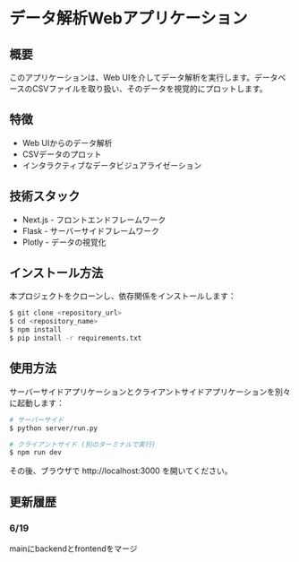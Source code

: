 # データ解析Webアプリケーション

## 概要

このアプリケーションは、Web UIを介してデータ解析を実行します。データベースのCSVファイルを取り扱い、そのデータを視覚的にプロットします。

## 特徴

* Web UIからのデータ解析
* CSVデータのプロット
* インタラクティブなデータビジュアライゼーション

## 技術スタック

* Next.js - フロントエンドフレームワーク
* Flask - サーバーサイドフレームワーク
* Plotly - データの視覚化

## インストール方法

本プロジェクトをクローンし、依存関係をインストールします：

```bash
$ git clone <repository_url>
$ cd <repository_name>
$ npm install
$ pip install -r requirements.txt
```

## 使用方法

サーバーサイドアプリケーションとクライアントサイドアプリケーションを別々に起動します：

```bash
# サーバーサイド
$ python server/run.py

# クライアントサイド (別のターミナルで実行)
$ npm run dev
```
その後、ブラウザで http://localhost:3000 を開いてください。

## 更新履歴
### 6/19
mainにbackendとfrontendをマージ